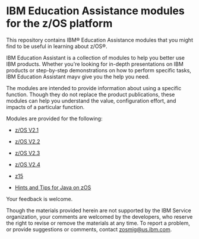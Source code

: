 IBM Education Assistance modules for the z/OS platform
======================================================

This repository contains IBM® Education Assistance modules that you might find to be useful in learning about z/OS®. 

IBM Education Assistant is a collection of modules to help you better use IBM products. Whether you're looking for in-depth presentations on IBM products or step-by-step demonstrations on how to perform specific tasks, IBM Education Assistant mayv give you the help you need.

The modules are intended to provide information about using a specific function. Though they do not replace the product publications, these modules can help you understand the value, configuration effort, and impacts of a particular function.

Modules are provided for the following:

* [z/OS V2.1](zOS-V2.1-Education)

* [z/OS V2.2](zOS-V2.2-Education)

* [z/OS V2.3](zOS-V2.3-Education)

* [z/OS V2.4](zOS-V2.4-Education)

* [z15](z15-Education)

* [Hints and Tips for Java on zOS](Hints-and-Tips-for-Java-on-zOS) 

Your feedback is welcome. 

Though the materials provided herein are not supported by the IBM Service organization, your comments are welcomed by the developers, who reserve the right to revise or remove the materials at any time. To report a problem, or provide suggestions or comments, contact zosmig@us.ibm.com.  
